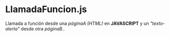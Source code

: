 # LlamadaFuncion.js
Llamada a función desde una *páginaA (HTML)* en **JAVASCRIPT** y un *"texto-alerta"* desde otra *páginaB*..
